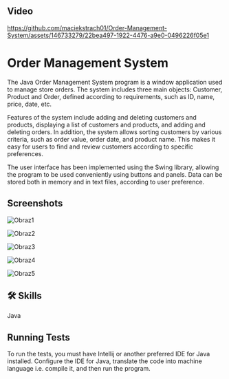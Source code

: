 
## Video

https://github.com/maciekstrach01/Order-Management-System/assets/146733279/22bea497-1922-4476-a9e0-0496226f05e1

# Order Management System

The Java Order Management System program is a window application used to manage store orders. The system includes three main objects: Customer, Product and Order, defined according to requirements, such as ID, name, price, date, etc.

Features of the system include adding and deleting customers and products, displaying a list of customers and products, and adding and deleting orders. 
In addition, the system allows sorting customers by various criteria, such as order value, order date, and product name. This makes it easy for users to find and review customers according to specific preferences.

The user interface has been implemented using the Swing library, allowing the program to be used conveniently using buttons and panels. Data can be stored both in memory and in text files, according to user preference.

## Screenshots

![Obraz1](https://github.com/maciekstrach01/Order-Management-System/assets/146733279/a5c34f73-bd5a-40bb-8982-e742d533f779)

![Obraz2](https://github.com/maciekstrach01/Order-Management-System/assets/146733279/0020f241-7cad-4ede-95c4-068daae17814)

![Obraz3](https://github.com/maciekstrach01/Order-Management-System/assets/146733279/1f16c17e-b8d8-4bad-97d8-47af9d9c4ff1)

![Obraz4](https://github.com/maciekstrach01/Order-Management-System/assets/146733279/4981d770-05ac-4feb-825f-688734a8c39e)

![Obraz5](https://github.com/maciekstrach01/Order-Management-System/assets/146733279/f751287c-e618-45cd-870e-3581a4ceebea)
















## 🛠 Skills
Java


## Running Tests

To run the tests, you must have Intellij or another preferred IDE for Java installed. Configure the IDE for Java, translate the code into machine language i.e. compile it, and then run the program.
